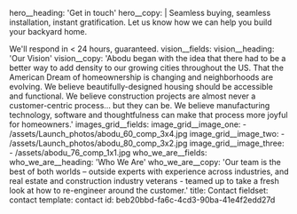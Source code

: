 hero__heading: 'Get in touch'
hero__copy: |
  Seamless buying, seamless installation, instant gratification. Let us know how we can help you build your backyard home. 
  
  We'll respond in < 24 hours, guaranteed.
vision__fields:
  vision__heading: 'Our Vision'
  vision__copy: 'Abodu began with the idea that there had to be a better way to add density to our growing cities throughout the US. That the American Dream of homeownership is changing and neighborhoods are evolving. We believe beautifully-designed housing should be accessible and functional. We believe construction projects are almost never a customer-centric process… but they can be. We believe manufacturing technology, software and thoughtfulness can make that process more joyful for homeowners.'
images_grid__fields:
  image_grid__image_one:
    - /assets/Launch_photos/abodu_60_comp_3x4.jpg
  image_grid__image_two:
    - /assets/Launch_photos/abodu_80_comp_3x2.jpg
  image_grid__image_three:
    - /assets/abodu_76_comp_1x1.jpg
who_we_are__fields:
  who_we_are__heading: 'Who We Are'
  who_we_are__copy: 'Our team is the best of both worlds – outside experts with experience across industries, and real estate and construction industry veterans - teamed up to take a fresh look at how to re-engineer around the customer.'
title: Contact
fieldset: contact
template: contact
id: beb20bbd-fa6c-4cd3-90ba-41e4f2edd27d
